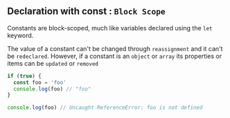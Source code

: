 ## Declaration with **const** : `Block Scope`

Constants are block-scoped, much like variables declared using the `let` keyword.

The value of a constant can't be changed through `reassignment` and it can't be `redeclared`. However, if a constant is an `object` or `array` its properties or items can be `updated` or `removed`

```js
if (true) {
  const foo = 'foo'
  console.log(foo) // "foo"
}

console.log(foo) // Uncaught ReferenceError: foo is not defined
```
